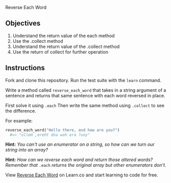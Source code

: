 Reverse Each Word

## Objectives

1. Understand the return value of the each method
2. Use the .collect method
3. Understand the return value of the .collect method
4. Use the return of collect for further operation

## Instructions

Fork and clone this repository. Run the test suite with the `learn` command.

Write a method called `reverse_each_word` that takes in a string argument of a sentence and returns that same sentence with each word reversed in place.

First solve it using `.each` Then write the same method using `.collect` to see the difference.

For example:

```ruby
reverse_each_word("Hello there, and how are you?")
  #=> "olleH ,ereht dna woh era ?uoy"
```

**Hint:** *You can't use an enumerator on a string, so how can we turn our string into an array?*

**Hint:** *How can we reverse each word and return those altered words? Remember that* `.each` *returns the original array but other enumerators don't.*

<p data-visibility='hidden'>View <a href='https://learn.co/lessons/reverse-each-word' title='Reverse Each Word'>Reverse Each Word</a> on Learn.co and start learning to code for free.</p>
